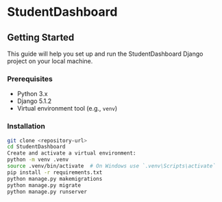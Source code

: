 # StudentDashboard

## Getting Started

This guide will help you set up and run the StudentDashboard Django project on your local machine.

### Prerequisites

- Python 3.x
- Django 5.1.2
- Virtual environment tool (e.g., `venv`)

### Installation
   ```bash
   git clone <repository-url>
   cd StudentDashboard
   Create and activate a virtual environment:  
   python -m venv .venv
   source .venv/bin/activate  # On Windows use `.venv\Scripts\activate`
   pip install -r requirements.txt
   python manage.py makemigrations
   python manage.py migrate
   python manage.py runserver
   ```
